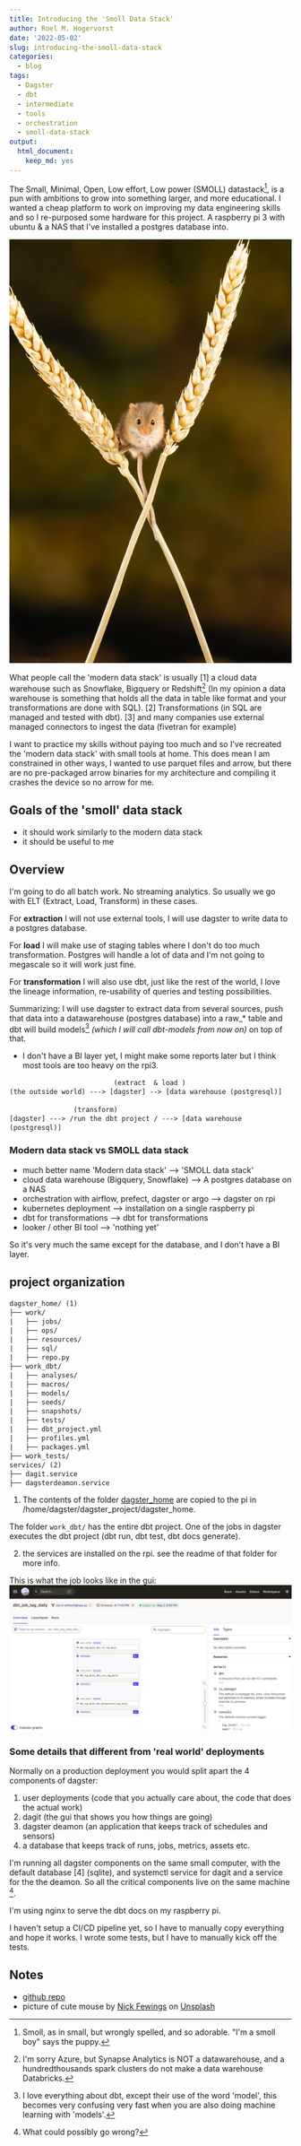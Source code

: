 ```yaml
---
title: Introducing the 'Smoll Data Stack'
author: Roel M. Hogervorst
date: '2022-05-02'
slug: introducing-the-smoll-data-stack
categories:
  - blog
tags:
  - Dagster
  - dbt
  - intermediate
  - tools
  - orchestration
  - smoll-data-stack
output:
  html_document:
    keep_md: yes
---
```


<!-- content  -->
The Small, Minimal, Open, Low effort, Low power (SMOLL) datastack[^1], is a pun with ambitions to grow into something larger, and more educational. I wanted a cheap platform to work on improving my data engineering skills and so I re-purposed some hardware for this project. A raspberry pi 3 with ubuntu & a NAS that I've installed a postgres database into.

![a mouse balancing on two wheat shoots](nick-fewings--dtKoaHpi9M-unsplash.jpg)

What people call the 'modern data stack' is usually [1] a cloud data warehouse such as Snowflake, Bigquery or Redshift[^2] (In my opinion a data warehouse is something that holds all the data in table like format and your transformations are done with SQL).
[2] Transformations (in SQL are managed and tested with dbt). 
[3] and many companies use external managed connectors to ingest the data (fivetran for example)

I want to practice my skills without paying too much and so I've recreated the 'modern data stack' with small tools at home. This does mean I am constrained in other ways,
I wanted to use parquet files and arrow, but there are no pre-packaged arrow binaries for my architecture and compiling it crashes the device so no arrow for me.

## Goals of the 'smoll' data stack
- it should work similarly to the modern data stack
- it should be useful to me

## Overview
I'm going to do all batch work. No streaming analytics. So usually we go with
ELT (Extract, Load, Transform) in these cases. 

For **extraction** I will not use external tools, I will use dagster to write data
to a postgres database. 

For **load** I will make use of staging tables where I don't do too much transformation.
Postgres will handle a lot of data and I'm not going to megascale so it will work just fine. 

For **transformation** I will also use dbt, just like the rest of the world, I love the lineage information, re-usability of queries and testing possibilities.


Summarizing:
I will use dagster to extract data from several sources, push that data into a datawarehouse (postgres database) into a raw_* table and dbt will build models[^3] _(which I will call dbt-models from now on)_ on top of that.

- I don't have a BI layer yet, I might make some reports later but I think most tools are too heavy on the rpi3.

```
                          (extract  & load )
(the outside world) ---> [dagster] --> [data warehouse (postgresql)]

                (transform)
[dagster] ---> /run the dbt project / ---> [data warehouse (postgresql)]

```



### Modern data stack vs SMOLL data stack
- much better name 'Modern data stack' --> 'SMOLL data stack'
- cloud data warehouse (Bigquery, Snowflake) --> A postgres database on a NAS
- orchestration with airflow, prefect, dagster or argo --> dagster on rpi
- kubernetes deployment --> installation on a single raspberry pi
- dbt for transformations --> dbt for transformations
- looker / other BI tool --> 'nothing yet'

So it's very much the same except for the database, and I don't have a BI layer.

## project organization
```
dagster_home/ (1)
├── work/
|   ├── jobs/
|   ├── ops/
|   ├── resources/
|   ├── sql/
|   ├── repo.py
├── work_dbt/
|   ├── analyses/
|   ├── macros/
|   ├── models/
|   ├── seeds/
|   ├── snapshots/
|   ├── tests/
|   ├── dbt_project.yml
|   ├── profiles.yml
|   ├── packages.yml
├── work_tests/
services/ (2)
├── dagit.service
├── dagsterdeamon.service
```

1. The contents of the folder [dagster_home](dagster_home/) are copied to the pi in /home/dagster/dagster_project/dagster_home.

The folder `work_dbt/` has the entire dbt project. One of the jobs in dagster executes the dbt project (dbt run, dbt test, dbt docs generate).

2. the services are installed on the rpi. see the readme of that folder for more info.

This is what the job looks like in the gui:
![overview of job, contains three pieces (dbt run, dbt test, dbt docs generate)](dbt_job_dagit.png)



### Some details that different from 'real world' deployments
Normally on a production deployment you would split apart the 4 components of dagster:

1. user deployments (code that you actually care about, the code that does the actual work)
2. dagit (the gui that shows you how things are going)
3. dagster deamon (an application that keeps track of schedules and sensors)
4. a database that keeps track of runs, jobs, metrics, assets etc.

I'm running all dagster components on the same small computer, with the default database [4] (sqlite), and systemctl service for dagit and a service for the the deamon.
So all the critical components live on the same machine [^4].

I'm using nginx to serve the dbt docs on my raspberry pi. 

I haven't setup a CI/CD pipeline yet, so I have to manually copy everything and hope it works. I wrote some tests, but I have to manually kick off the tests. 



## Notes

- [github repo](https://github.com/RMHogervorst/dagster_rpi3)
- picture of cute mouse by <a href="https://unsplash.com/@jannerboy62?utm_source=unsplash&utm_medium=referral&utm_content=creditCopyText">Nick Fewings</a> on <a href="https://unsplash.com/s/photos/small-animal?utm_source=unsplash&utm_medium=referral&utm_content=creditCopyText">Unsplash</a>

[^1]: Smoll, as in small, but wrongly spelled, and so adorable. "I'm a smoll boy" says the puppy.
[^2]: I'm sorry Azure, but Synapse Analytics is NOT a datawarehouse, and a hundredthousands spark clusters do not make a data warehouse Databricks.
[^3]: I love everything about dbt, except their use of the word 'model', this becomes very confusing very fast when you are also doing machine learning with 'models'.
[^4]: What could possibly go wrong?